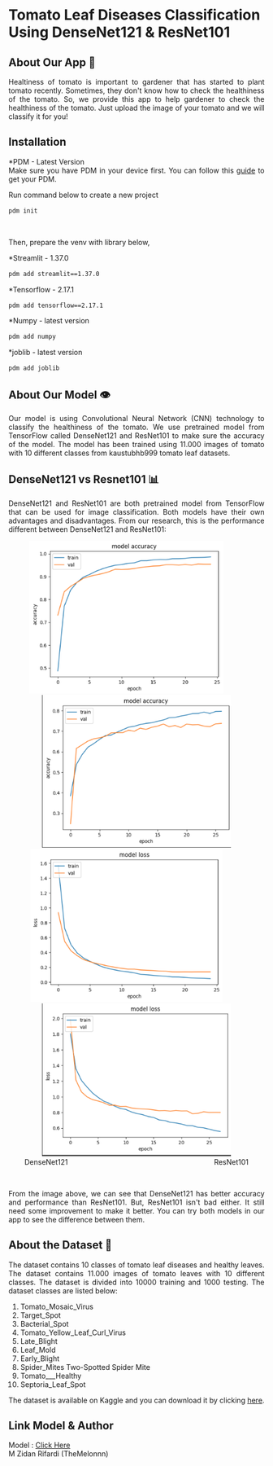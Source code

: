 # Tomato Leaf Diseases Classification Using DenseNet121 & ResNet101

## About Our App 🍅
<p align="justify">
Healtiness of tomato is important to gardener that has started to plant tomato recently. Sometimes, they don't know how to check the healthiness of the tomato. So, we provide this app to help gardener to check the healthiness of the tomato. Just upload the image of your tomato and we will classify it for you!
<p/>

## Installation

<p align="justify">
*PDM - Latest Version <br>
Make sure you have PDM in your device first. You can follow this <a href="https://pdm-project.org/en/latest/#installation">guide<a/> to get your PDM. <br>

Run command below to create a new project
```sh
pdm init
```
<br>

Then, prepare the venv with library below, <br>

*Streamlit - 1.37.0 <br>
```sh
pdm add streamlit==1.37.0
```

*Tensorflow - 2.17.1 <br>
```sh
pdm add tensorflow==2.17.1
```

*Numpy - latest version <br>
```sh
pdm add numpy
```

*joblib - latest version <br>
```sh
pdm add joblib
```

<p/>

## About Our Model 👁️
<p align="justify">
Our model is using Convolutional Neural Network (CNN) technology to classify the healthiness of the tomato. We use pretrained model from TensorFlow called DenseNet121 and ResNet101 to make sure the accuracy of the model. The model has been trained using 11.000 images of tomato with 10 different classes from kaustubhb999 tomato leaf datasets.
<p/>

## DenseNet121 vs Resnet101 📊
<p align="justify">
DenseNet121 and ResNet101 are both pretrained model from TensorFlow that can be used for image classification. Both models have their own advantages and disadvantages. From our research, this is the performance different between DenseNet121 and ResNet101:
<p/>

<p align="center">
<a>

<img  src="src/assets/Densenet_Accuracy.png"  alt="DenseNetAccuracy" height="300">
&nbsp &nbsp &nbsp &nbsp &nbsp
<img  src="src/assets/Resnet_Accuracy.png"  alt="ResNetAccuracy" height="300">

</a>
<br>
<a>

<img  src="src/assets/Densenet_Loss.png"  alt="DenseNetLoss" height="300">
&nbsp &nbsp &nbsp &nbsp &nbsp
<img  src="src/assets/Resnet_Loss.png"  alt="ResNetLoss" height="300">

</a>
<br>
DenseNet121 &emsp;&emsp;&emsp;&emsp;&emsp;&emsp;&emsp;&emsp;&emsp;&emsp;&emsp;&emsp;&emsp;&emsp;&emsp;&emsp;&emsp;&emsp;&emsp;&emsp; ResNet101
<p>
<br>

<p align="justify">
From the image above, we can see that DenseNet121 has better accuracy and performance than ResNet101. But, ResNet101 isn't bad either. It still need some improvement to make it better. You can try both models in our app to see the difference between them.
<p/>

## About the Dataset 📁
<p align="justify">
The dataset contains 10 classes of tomato leaf diseases and healthy leaves. The dataset contains 11.000 images of tomato leaves with 10 different classes. The dataset is divided into 10000 training and 1000 testing. The dataset classes are listed below:

1. Tomato_Mosaic_Virus
2. Target_Spot
3. Bacterial_Spot
4. Tomato_Yellow_Leaf_Curl_Virus
5. Late_Blight
6. Leaf_Mold
7. Early_Blight
8. Spider_Mites Two-Spotted Spider Mite
9. Tomato___Healthy
10. Septoria_Leaf_Spot

The dataset is available on Kaggle and you can download it by clicking <a href="https://www.kaggle.com/datasets/kaustubhb999/tomatoleaf">here<a/>.
<p/>

## Link Model & Author
Model : <a href="https://drive.google.com/drive/folders/1rreWflGuJ9hBKL-zLI3IBFG-nK9KrITu?usp=sharing"> Click Here<a/> <br>
M Zidan Rifardi (TheMelonnn)

